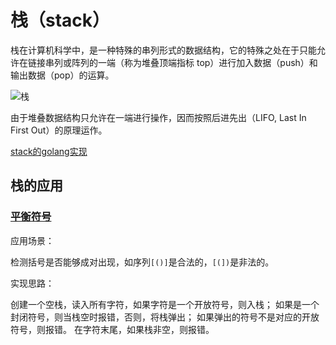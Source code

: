 # 栈（stack）

栈在计算机科学中，是一种特殊的串列形式的数据结构，它的特殊之处在于只能允许在链接串列或阵列的一端（称为堆叠顶端指标 top）进行加入数据（push）和输出数据（pop）的运算。

![栈](https://upload.wikimedia.org/wikipedia/commons/thumb/2/29/Data_stack.svg/400px-Data_stack.svg.png)

由于堆叠数据结构只允许在一端进行操作，因而按照后进先出（LIFO, Last In First Out）的原理运作。

[stack的golang实现](https://github.com/TTWShell/algorithms/blob/master/stack/stack.go)

## 栈的应用

### [平衡符号](https://github.com/TTWShell/algorithms/blob/master/stack/balanceSymbol.go)

应用场景：

检测括号是否能够成对出现，如序列`[()]`是合法的，`[(])`是非法的。

实现思路：

创建一个空栈，读入所有字符，如果字符是一个开放符号，则入栈；
如果是一个封闭符号，则当栈空时报错，否则，将栈弹出；
如果弹出的符号不是对应的开放符号，则报错。
在字符末尾，如果栈非空，则报错。
